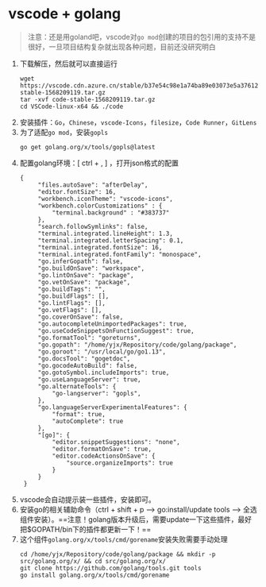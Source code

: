 # vscode + golang

> 注意：还是用goland吧，vscode对`go mod`创建的项目的包引用的支持不是很好，一旦项目结构复杂就出现各种问题，目前还没研究明白

1. 下载解压，然后就可以直接运行
   ```
   wget https://vscode.cdn.azure.cn/stable/b37e54c98e1a74ba89e03073e5a3761284e3ffb0/code-stable-1568209119.tar.gz
   tar -xvf code-stable-1568209119.tar.gz
   cd VSCode-linux-x64 && ./code
   ```
2. 安装插件：`Go`，`Chinese`，`vscode-Icons`，`filesize`，`Code Runner`，`GitLens`
3. 为了适配`go mod`，安装`gopls`
   ```
   go get golang.org/x/tools/gopls@latest
   ```
4. 配置golang环境：[ ctrl + , ] ，打开json格式的配置
   ```
   {
        "files.autoSave": "afterDelay",
        "editor.fontSize": 16,
        "workbench.iconTheme": "vscode-icons",
        "workbench.colorCustomizations" : {
            "terminal.background" : "#383737"
        },
        "search.followSymlinks": false,
        "terminal.integrated.lineHeight": 1.3,
        "terminal.integrated.letterSpacing": 0.1,
        "terminal.integrated.fontSize": 16,
        "terminal.integrated.fontFamily": "monospace",
        "go.inferGopath": false,
        "go.buildOnSave": "workspace",
        "go.lintOnSave": "package",
        "go.vetOnSave": "package",
        "go.buildTags": "",
        "go.buildFlags": [],
        "go.lintFlags": [],
        "go.vetFlags": [],
        "go.coverOnSave": false,
        "go.autocompleteUnimportedPackages": true,
        "go.useCodeSnippetsOnFunctionSuggest": true,
        "go.formatTool": "goreturns",
        "go.gopath": "/home/yjx/Repository/code/golang/package",
        "go.goroot": "/usr/local/go/go1.13",
        "go.docsTool": "gogetdoc",
        "go.gocodeAutoBuild": false,
        "go.gotoSymbol.includeImports": true,
        "go.useLanguageServer": true,
        "go.alternateTools": {
            "go-langserver": "gopls", 
        },
        "go.languageServerExperimentalFeatures": {
            "format": true,
            "autoComplete": true
        },
        "[go]": {
            "editor.snippetSuggestions": "none",
            "editor.formatOnSave": true,
            "editor.codeActionsOnSave": {
                "source.organizeImports": true
            }
        }
    }
   ```
5. vscode会自动提示装一些插件，安装即可。
6. 安装go的相关辅助命令（ctrl + shift + p --> go:install/update tools --> 全选组件安装）。==注意！golang版本升级后，需要update一下这些插件，最好把$GOPATH/bin下的插件都更新一下！==
7. 这个组件`golang.org/x/tools/cmd/gorename`安装失败需要手动处理
   ```
   cd /home/yjx/Repository/code/golang/package && mkdir -p src/golang.org/x/ && cd src/golang.org/x/
   git clone https://github.com/golang/tools.git tools
   go install golang.org/x/tools/cmd/gorename
   ```
